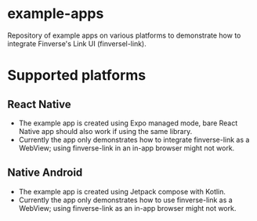 # example-apps

Repository of example apps on various platforms to demonstrate how to integrate Finverse's Link UI (finversel-link).

# Supported platforms

## React Native

- The example app is created using Expo managed mode, bare React Native app should also work if using the same library.
- Currently the app only demonstrates how to integrate finverse-link as a WebView; using finverse-link in an in-app browser might not work.

## Native Android

- The example app is created using Jetpack compose with Kotlin.
- Currently the app only demonstrates how to use finverse-link as a WebView; using finverse-link as an in-app browser might not work.

